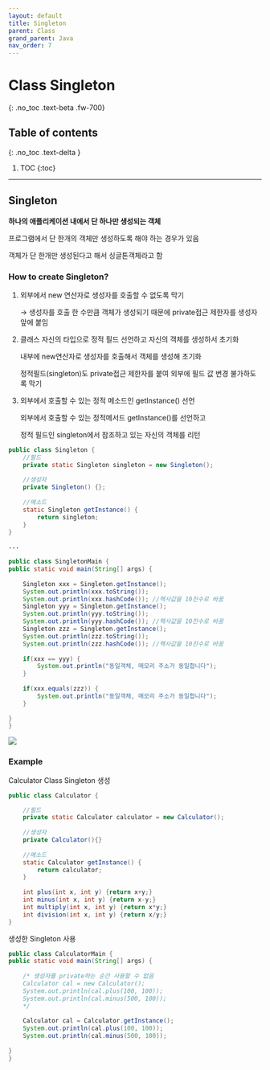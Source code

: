 ```yaml
---
layout: default
title: Singleton
parent: Class
grand_parent: Java
nav_order: 7
---
```


# Class Singleton
{: .no_toc .text-beta .fw-700}

## Table of contents
{: .no_toc .text-delta }

1. TOC
{:toc}

---

## Singleton

**하나의 애플리케이션 내에서 단 하나만 생성되는 객체**

프로그램에서 단 한개의 객체만 생성하도록 해야 하는 경우가 있음

객체가 단 한개만 생성된다고 해서 싱글톤객체라고 함

### How to create Singleton?

1. 외부에서 new 연산자로 생성자를 호출할 수 없도록 막기

    &#8594; 생성자를 호출 한 수만큼 객체가 생성되기 때문에 private접근 제한자를 생성자 앞에 붙임
    
2. 클래스 자신의 타입으로 정적 필드 선언하고 자신의 객체를 생성하서 초기화

    내부에 new연산자로 생성자를 호출해서 객체를 생성해 초기화 
    
    정적필드(singleton)도 private접근 제한자를 붙여 외부에 필드 값 변경 불가하도록 막기
    
3. 외부에서 호출할 수 있는 정적 메소드인 getInstance() 선언

    외부에서 호출할 수 있는 정적메서드 getInstance()를 선언하고
    
    정적 필드인 singleton에서 참조하고 있는 자신의 객체를 리턴
    
```java
public class Singleton {
    //필드
	private static Singleton singleton = new Singleton();
	
	//생성자
	private Singleton() {};
	
	//메소드
	static Singleton getInstance() {
		return singleton;
	}                   
}

...
    
public class SingletonMain {
public static void main(String[] args) {
    
    Singleton xxx = Singleton.getInstance();
	System.out.println(xxx.toString());
	System.out.println(xxx.hashCode()); //헥사값을 10진수로 바꿈
	Singleton yyy = Singleton.getInstance();
	System.out.println(yyy.toString());
	System.out.println(yyy.hashCode()); //헥사값을 10진수로 바꿈
	Singleton zzz = Singleton.getInstance();
	System.out.println(zzz.toString());
	System.out.println(zzz.hashCode()); //헥사값을 10진수로 바꿈
	
	if(xxx == yyy) {
		System.out.println("동일객체, 메모리 주소가 동일합니다");
	}
	
	if(xxx.equals(zzz)) {
		System.out.println("동일객체, 메모리 주소가 동일합니다");
	}
                                        
}
}
```

![](https://gekdev.github.io/docs/java/class/example/singleton1.jpg)

### Example

Calculator Class Singleton 생성

```java
public class Calculator {

	//필드
	private static Calculator calculator = new Calculator();
	
	//생성자
	private Calculator(){}
	
	//메소드
	static Calculator getInstance() {
		return calculator;
	}
	
	int plus(int x, int y) {return x+y;}
	int minus(int x, int y) {return x-y;}
	int multiply(int x, int y) {return x*y;}
	int division(int x, int y) {return x/y;}
}
```

생성한 Singleton 사용

```java
public class CalculatorMain {
public static void main(String[] args) {
	
	/* 생성자를 private하는 순간 사용할 수 없음
	Calculator cal = new Calculator();
	System.out.println(cal.plus(100, 100));
	System.out.println(cal.minus(500, 100));
	*/
	
	Calculator cal = Calculator.getInstance();
	System.out.println(cal.plus(100, 100));
	System.out.println(cal.minus(500, 100));
	
}
}
```

